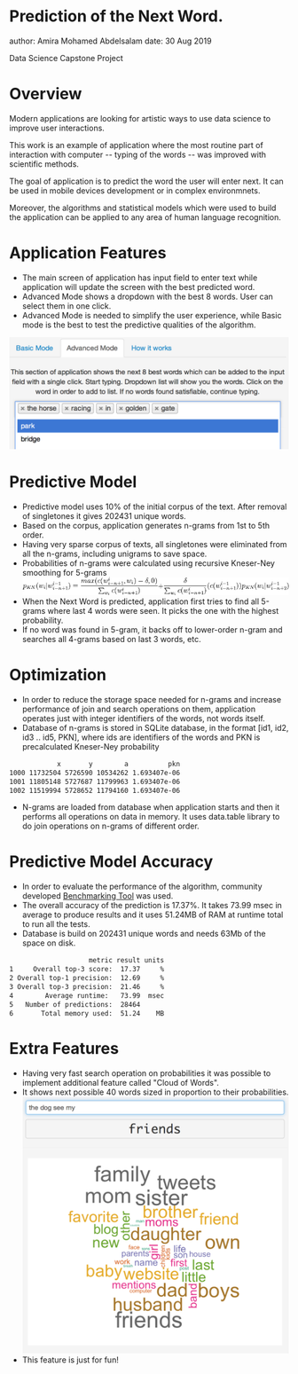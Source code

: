 Prediction of the Next Word.
========================================================
author: Amira Mohamed Abdelsalam
date: 30 Aug 2019

Data Science Capstone Project

Overview
========================================================

Modern applications are looking for artistic ways to use data science to improve user interactions.

This work is an example of application where the most routine part of interaction with computer -- typing of the words -- was improved with scientific methods.

The goal of application is to predict the word the user will enter next. It can be used in mobile devices development or in complex environmnets. 

Moreover, the algorithms and statistical models which were used to build the application can be applied to any area of human language recognition.


Application Features
========================================================

- The main screen of application has input field to enter text while application will update the screen with the best predicted word.
- Advanced Mode shows a dropdown with the best 8 words. User can select them in one click.
- Advanced Mode is needed to simplify the user experience, while Basic mode is the best to test the predictive qualities of the algorithm.

![Alt](app.png)


Predictive Model
========================================================
- Predictive model uses 10% of the initial corpus of the text. After removal of singletones it gives 202431 unique words.
- Based on the corpus, application generates n-grams from 1st to 5th order.
- Having very sparse corpus of texts, all singletones were eliminated from all the n-grams, including unigrams to save space.
- Probabilities of n-grams were calculated using recursive Kneser-Ney smoothing for 5-grams
![Alt](kneser-ney.png)
- When the Next Word is predicted, application first tries to find all 5-grams where last 4 words were seen. It picks the one with the highest probability.
- If no word was found in 5-gram, it backs off to lower-order n-gram and searches all 4-grams based on last 3 words, etc.

Optimization
========================================================
- In order to reduce the storage space needed for n-grams and increase performance of join and search operations on them, application operates just with integer identifiers of the words, not words itself.
- Database of n-grams is stored in SQLite database, in the format [id1, id2, id3 .. id5, PKN], where ids are identifiers of the words and PKN is precalculated Kneser-Ney probability

```
            x       y        a          pkn
1000 11732504 5726590 10534262 1.693407e-06
1001 11805148 5727687 11799963 1.693407e-06
1002 11519994 5728652 11794160 1.693407e-06
```
- N-grams are loaded from database when application starts and then it performs all operations on data in memory. It uses data.table library to do join operations on n-grams of different order.

Predictive Model Accuracy 
========================================================

- In order to evaluate the performance of the algorithm, community developed [Benchmarking Tool](https://github.com/hfoffani/dsci-benchmark) was used.
- The overall accuracy of the prediction is 17.37%. It takes 73.99 msec in average to produce results and it uses 51.24MB of RAM at runtime total to run all the tests.
- Database is build on 202431 unique words and needs 63Mb of the space on disk. 


```
                    metric result units
1     Overall top-3 score:  17.37     %
2 Overall top-1 precision:  12.69     %
3 Overall top-3 precision:  21.46     %
4        Average runtime:   73.99  msec
5   Number of predictions:  28464      
6       Total memory used:  51.24    MB
```

Extra Features
========================================================
- Having very fast search operation on probabilities it was possible to implement additional feature called "Cloud of Words".
- It shows next possible 40 words sized in proportion to their probabilities.
![Alt](cloud.png)
- This feature is just for fun!
